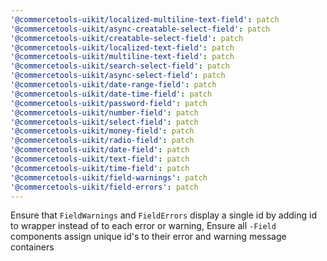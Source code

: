 ```yaml
---
'@commercetools-uikit/localized-multiline-text-field': patch
'@commercetools-uikit/async-creatable-select-field': patch
'@commercetools-uikit/creatable-select-field': patch
'@commercetools-uikit/localized-text-field': patch
'@commercetools-uikit/multiline-text-field': patch
'@commercetools-uikit/search-select-field': patch
'@commercetools-uikit/async-select-field': patch
'@commercetools-uikit/date-range-field': patch
'@commercetools-uikit/date-time-field': patch
'@commercetools-uikit/password-field': patch
'@commercetools-uikit/number-field': patch
'@commercetools-uikit/select-field': patch
'@commercetools-uikit/money-field': patch
'@commercetools-uikit/radio-field': patch
'@commercetools-uikit/date-field': patch
'@commercetools-uikit/text-field': patch
'@commercetools-uikit/time-field': patch
'@commercetools-uikit/field-warnings': patch
'@commercetools-uikit/field-errors': patch
---
```


Ensure that `FieldWarnings` and `FieldErrors` display a single id by adding id to wrapper instead of to each error or warning, Ensure all `-Field` components assign unique id's to their error and warning message containers
